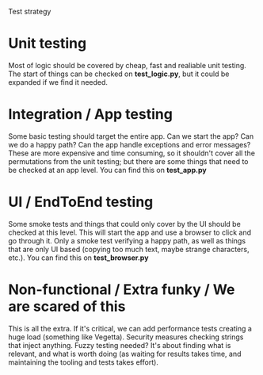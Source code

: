 Test strategy

# Unit testing
Most of logic should be covered by cheap, fast and realiable unit testing. The start of things can be checked on **test_logic.py**, but it could be expanded if we find it needed.

# Integration / App testing
Some basic testing should target the entire app. Can we start the app? Can we do a happy path? Can the app handle exceptions and error messages? These are more expensive and time consuming, so it shouldn't cover all the permutations from the unit testing; but there are some things that need to be checked at an app level. You can find this on **test_app.py**

# UI / EndToEnd testing
Some smoke tests and things that could only cover by the UI should be checked at this level. This will start the app and use a browser to click and go through it. Only a smoke test verifying a happy path, as well as things that are only UI based (copying too much text, maybe strange characters, etc.). You can find this on **test_browser.py**

# Non-functional / Extra funky / We are scared of this
This is all the extra. If it's critical, we can add performance tests creating a huge load (something like Vegetta). Security measures checking strings that inject anything. Fuzzy testing needed? It's about finding what is relevant, and what is worth doing (as waiting for results takes time, and maintaining the tooling and tests takes effort).
